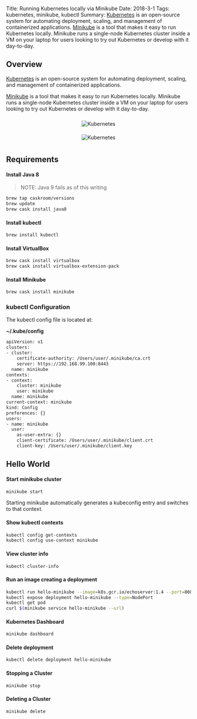 Title: Running Kubernetes locally via Minikube
Date: 2018-3-1
Tags: kubernetes, minikube, kubectl
Summary: [Kubernetes](https://kubernetes.io) is an open-source system for automating deployment, scaling, and management of containerized applications.  [Minikube](https://github.com/kubernetes/minikube) is a tool that makes it easy to run Kubernetes locally. Minikube runs a single-node Kubernetes cluster inside a VM on your laptop for users looking to try out Kubernetes or develop with it day-to-day.

## Overview

[Kubernetes](https://kubernetes.io) is an open-source system for automating deployment, scaling, and management of containerized applications.

[Minikube](https://github.com/kubernetes/minikube) is a tool that makes it easy to run Kubernetes locally. Minikube runs a single-node Kubernetes cluster inside a VM on your laptop for users looking to try out Kubernetes or develop with it day-to-day.

<p align="center">
<img src="images/logos/kubernetes_logo.png" alt="Kubernetes" hspace="100" vspace="10">
<img src="images/logos/kubernetes_name.png" alt="Kubernetes" hspace="100" vspace="10">
</p>

## Requirements

#### Install Java 8

> NOTE: Java 9 fails as of this writing

```sh
brew tap caskroom/versions
brew update
brew cask install java8
```

#### Install kubectl
```sh
brew install kubectl
```

#### Install VirtualBox
```sh
brew cask install virtualbox
brew cask install virtualbox-extension-pack
```

#### Install Minikube
```sh
brew cask install minikube
```

### kubectl Configuration

The kubectl config file is located at:

**~/.kube/config**

```sh
apiVersion: v1
clusters:
- cluster:
    certificate-authority: /Users/user/.minikube/ca.crt
    server: https://192.168.99.100:8443
  name: minikube
contexts:
- context:
    cluster: minikube
    user: minikube
  name: minikube
current-context: minikube
kind: Config
preferences: {}
users:
- name: minikube
  user:
    as-user-extra: {}
    client-certificate: /Users/user/.minikube/client.crt
    client-key: /Users/user/.minikube/client.key
```

## Hello World

#### Start minikube cluster
```sh
minikube start
```

Starting minikube automatically generates a kubeconfig entry and switches to that context.

#### Show kubectl contexts
```sh
kubectl config get-contexts
kubectl config use-context minikube
```

#### View cluster info
```sh
kubectl cluster-info
```

#### Run an image creating a deployment
```sh
kubectl run hello-minikube --image=k8s.gcr.io/echoserver:1.4 --port=8080
kubectl expose deployment hello-minikube --type=NodePort
kubectl get pod
curl $(minikube service hello-minikube --url)
```

#### Kubernetes Dashboard
```sh
minikube dashboard
```

#### Delete deployment
```sh
kubectl delete deployment hello-minikube
```

#### Stopping a Cluster
```sh
minikube stop
```

#### Deleting a Cluster
```sh
minikube delete
```
